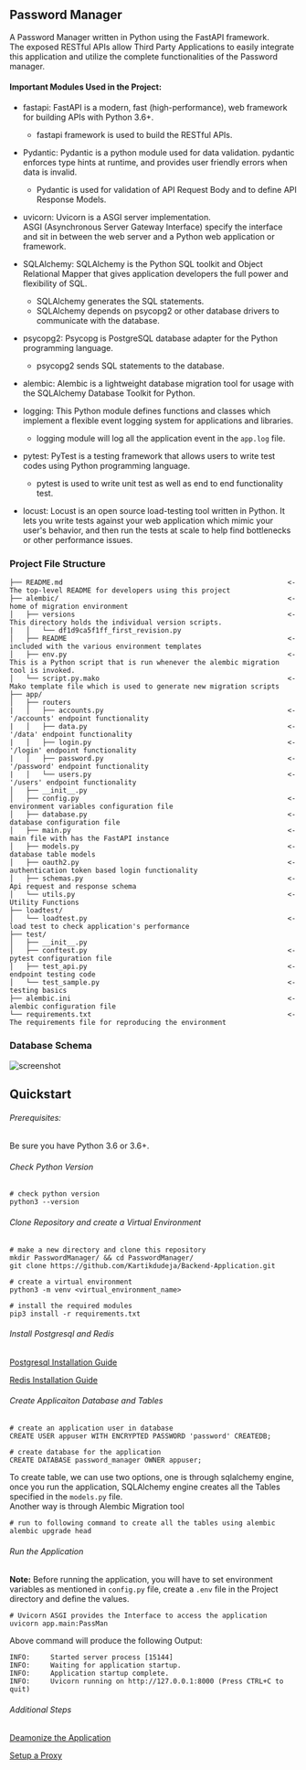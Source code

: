 ## Password Manager
A Password Manager written in Python using the FastAPI framework.<br/>
The exposed RESTful APIs allow Third Party Applications to easily integrate this application and utilize the complete functionalities of the Password manager.

#### Important Modules Used in the Project:

- fastapi: FastAPI is a modern, fast (high-performance), web framework for building APIs with Python 3.6+.
  - fastapi framework is used to build the RESTful APIs.

- Pydantic: Pydantic is a python module used for data validation. pydantic enforces type hints at runtime, and provides user friendly errors when data is invalid.
  - Pydantic is used for validation of API Request Body and to define API Response Models.

- uvicorn: Uvicorn is a ASGI server implementation.<br/> 
ASGI (Asynchronous Server Gateway Interface) specify the interface and sit in between the web server and a Python web application or framework.

- SQLAlchemy: SQLAlchemy is the Python SQL toolkit and Object Relational Mapper that gives application developers the full power and flexibility of SQL.
  - SQLAlchemy generates the SQL statements.
  - SQLAlchemy depends on psycopg2 or other database drivers to communicate with the database.

- psycopg2: Psycopg is PostgreSQL database adapter for the Python programming language.
  - psycopg2 sends SQL statements to the database.

- alembic: Alembic is a lightweight database migration tool for usage with the SQLAlchemy Database Toolkit for Python.

- logging: This Python module defines functions and classes which implement a flexible event logging system for applications and libraries.
  - logging module will log all the application event in the `app.log` file.

- pytest: PyTest is a testing framework that allows users to write test codes using Python programming language.
  - pytest is used to write unit test as well as end to end functionality test.
  
- locust: Locust is an open source load-testing tool written in Python. It lets you write tests against your web application which mimic your user's behavior, and then run the tests at scale to help find bottlenecks or other performance issues.

### Project File Structure

```
├── README.md                                                       <- The top-level README for developers using this project
├── alembic/                                                        <- home of migration environment
│   ├── versions                                                    <- This directory holds the individual version scripts.
|   │   └── df1d9ca5f1ff_first_revision.py                          
│   ├── README                                                      <- included with the various environment templates
│   ├── env.py                                                      <- This is a Python script that is run whenever the alembic migration tool is invoked.
│   └── script.py.mako                                              <- Mako template file which is used to generate new migration scripts
├── app/
│   ├── routers
|   │   ├── accounts.py                                             <- '/accounts' endpoint functionality
|   │   ├── data.py                                                 <- '/data' endpoint functionality
|   │   ├── login.py                                                <- '/login' endpoint functionality
|   │   ├── password.py                                             <- '/password' endpoint functionality
|   │   └── users.py                                                <- '/users' endpoint functionality
│   ├── __init__.py
│   ├── config.py                                                   <- environment variables configuration file
│   ├── database.py                                                 <- database configuration file
│   ├── main.py                                                     <- main file with has the FastAPI instance
│   ├── models.py                                                   <- database table models
│   ├── oauth2.py                                                   <- authentication token based login functionality
│   ├── schemas.py                                                  <- Api request and response schema
│   └── utils.py                                                    <- Utility Functions
├── loadtest/
│   └── loadtest.py                                                 <- load test to check application's performance
├── test/
│   ├── __init__.py
│   ├── conftest.py                                                 <- pytest configuration file
│   ├── test_api.py                                                 <- endpoint testing code
│   └── test_sample.py                                              <- testing basics
├── alembic.ini                                                     <- alembic configuration file
└── requirements.txt                                                <- The requirements file for reproducing the environment
```

### Database Schema
![screenshot](https://github.com/Kartikdudeja/Backend-Application/blob/main/password_manager_database_schema.PNG)

## Quickstart

###### Prerequisites:
Be sure you have Python 3.6 or 3.6+.

###### Check Python Version
```
# check python version
python3 --version
```

###### Clone Repository and create a Virtual Environment
```
# make a new directory and clone this repository
mkdir PasswordManager/ && cd PasswordManager/
git clone https://github.com/Kartikdudeja/Backend-Application.git

# create a virtual environment
python3 -m venv <virtual_environment_name>

# install the required modules
pip3 install -r requirements.txt
```

###### Install Postgresql and Redis
[Postgresql Installation Guide](https://www.digitalocean.com/community/tutorials/how-to-install-and-use-postgresql-on-ubuntu-18-04)

[Redis Installation Guide](https://www.digitalocean.com/community/tutorials/how-to-install-and-secure-redis-on-ubuntu-18-04)

###### Create Applicaiton Database and Tables

```
# create an application user in database
CREATE USER appuser WITH ENCRYPTED PASSWORD 'password' CREATEDB;

# create database for the application
CREATE DATABASE password_manager OWNER appuser;
```

To create table, we can use two options, one is through sqlalchemy engine, once you run the application, SQLAlchemy engine creates all the Tables specified in the `models.py` file.                                
Another way is through Alembic Migration tool

```
# run to following command to create all the tables using alembic
alembic upgrade head
```

###### Run the Application

**Note:** Before running the application, you will have to set environment variables as mentioned in `config.py` file, create a `.env` file in the Project directory and define the values.

```
# Uvicorn ASGI provides the Interface to access the application
uvicorn app.main:PassMan
```

Above command will produce the following Output:
```
INFO:     Started server process [15144]
INFO:     Waiting for application startup.
INFO:     Application startup complete.
INFO:     Uvicorn running on http://127.0.0.1:8000 (Press CTRL+C to quit)
```

###### Additional Steps

[Deamonize the Application](https://baykara.medium.com/how-to-daemonize-a-process-or-service-with-systemd-c34501e646c9)

[Setup a Proxy](https://www.digitalocean.com/community/tutorials/how-to-configure-nginx-as-a-web-server-and-reverse-proxy-for-apache-on-one-ubuntu-18-04-server)
